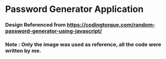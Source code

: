 # Password Generator Application

### Design Referenced from https://codingtorque.com/random-password-generator-using-javascript/
### Note : Only the image was used as reference, all the code were written by me.

